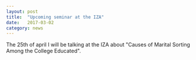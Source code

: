 ```yaml
---
layout: post
title:  "Upcoming seminar at the IZA"
date:   2017-03-02
category: news
---
```

The 25th of april I will be talking at the IZA about "Causes of Marital Sorting Among the College Educated".
